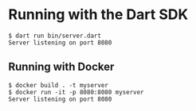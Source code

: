 # Running with the Dart SDK

```
$ dart run bin/server.dart
Server listening on port 8080
```

## Running with Docker

```
$ docker build . -t myserver
$ docker run -it -p 8080:8080 myserver
Server listening on port 8080
```
